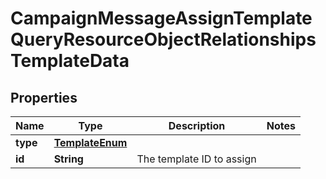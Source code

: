 # CampaignMessageAssignTemplateQueryResourceObjectRelationshipsTemplateData

## Properties
Name | Type | Description | Notes
------------ | ------------- | ------------- | -------------
**type** | [**TemplateEnum**](TemplateEnum.md) |  | 
**id** | **String** | The template ID to assign | 
